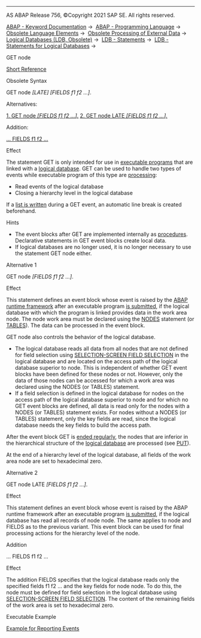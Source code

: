   

* * *

AS ABAP Release 756, ©Copyright 2021 SAP SE. All rights reserved.

[ABAP - Keyword Documentation](javascript:call_link\('abenabap.htm'\)) →  [ABAP - Programming Language](javascript:call_link\('abenabap_reference.htm'\)) →  [Obsolete Language Elements](javascript:call_link\('abenabap_obsolete.htm'\)) →  [Obsolete Processing of External Data](javascript:call_link\('abendata_storage_obsolete.htm'\)) →  [Logical Databases (LDB, Obsolete)](javascript:call_link\('abenldb.htm'\)) →  [LDB - Statements](javascript:call_link\('abenldb_abap_statements.htm'\)) →  [LDB - Statements for Logical Databases](javascript:call_link\('abenldb_reporting_statements.htm'\)) → 

GET node

[Short Reference](javascript:call_link\('abapget_shortref.htm'\))

Obsolete Syntax

GET node *\[*LATE*\]* *\[*FIELDS f1 f2 ...*\]*.

Alternatives:

[1\. GET node *\[*FIELDS f1 f2 ...*\]*.](#!ABAP_ALTERNATIVE_1@1@)
[2\. GET node LATE *\[*FIELDS f1 f2 ...*\]*.](#!ABAP_ALTERNATIVE_2@2@)

Addition:

[... FIELDS f1 f2 ...](#!ABAP_ONE_ADD@1@)

Effect

The statement GET is only intended for use in [executable programs](javascript:call_link\('abenexecutable_program_glosry.htm'\) "Glossary Entry") that are linked with a [logical database](javascript:call_link\('abenlogical_data_base_glosry.htm'\) "Glossary Entry"). GET can be used to handle two types of events while executable program of this type are [processing](javascript:call_link\('abenreporting_process.htm'\)):

-   Read events of the logical database
-   Closing a hierarchy level in the logical database

If a [list is written](javascript:call_link\('abapwrite-.htm'\)) during a GET event, an automatic line break is created beforehand.

Hints

-   The event blocks after GET are implemented internally as [procedures](javascript:call_link\('abenprocedure_glosry.htm'\) "Glossary Entry"). Declarative statements in GET event blocks create local data.
-   If logical databases are no longer used, it is no longer necessary to use the statement GET node either.

Alternative 1   

GET node *\[*FIELDS f1 f2 ...*\]*.

Effect

This statement defines an event block whose event is raised by the [ABAP runtime framework](javascript:call_link\('abenabap_runtime_frmwk_glosry.htm'\) "Glossary Entry") after an executable program [is submitted](javascript:call_link\('abenreporting_process.htm'\)), if the logical database with which the program is linked provides data in the work area node. The node work area must be declared using the [NODES](javascript:call_link\('abapnodes.htm'\)) statement (or [TABLES](javascript:call_link\('abaptables.htm'\))). The data can be processed in the event block.

GET node also controls the behavior of the logical database.

-   The logical database reads all data from all nodes that are not defined for field selection using [SELECTION-SCREEN FIELD SELECTION](javascript:call_link\('abapselection-screen_ldb_field.htm'\)) in the logical database and are located on the access path of the logical database superior to node. This is independent of whether GET event blocks have been defined for these nodes or not. However, only the data of those nodes can be accessed for which a work area was declared using the NODES (or TABLES) statement.
-   If a field selection is defined in the logical database for nodes on the access path of the logical database superior to node and for which no GET event blocks are defined, all data is read only for the nodes with a NODES (or TABLES) statement exists. For nodes without a NODES (or TABLES) statement, only the key fields are read, since the logical database needs the key fields to build the access path.

After the event block GET is [ended regularly](javascript:call_link\('abenend_processing_blocks.htm'\)), the nodes that are inferior in the hierarchical structure of the [logical database](javascript:call_link\('abenlogical_data_base_glosry.htm'\) "Glossary Entry") are processed (see [PUT](javascript:call_link\('abapput.htm'\))).

At the end of a hierarchy level of the logical database, all fields of the work area node are set to hexadecimal zero.

Alternative 2   

GET node LATE *\[*FIELDS f1 f2 ...*\]*.

Effect

This statement defines an event block whose event is raised by the ABAP runtime framework after an executable program [is submitted](javascript:call_link\('abenreporting_process.htm'\)), if the logical database has read all records of node node. The same applies to node and FIELDS as to the previous variant. This event block can be used for final processing actions for the hierarchy level of the node.

Addition   

... FIELDS f1 f2 ...

Effect

The addition FIELDS specifies that the logical database reads only the specified fields f1 f2 ... and the key fields for node node. To do this, the node must be defined for field selection in the logical database using [SELECTION-SCREEN FIELD SELECTION](javascript:call_link\('abapselection-screen_ldb_field.htm'\)). The content of the remaining fields of the work area is set to hexadecimal zero.

Executable Example

[Example for Reporting Events](javascript:call_link\('abenreport_abexa.htm'\))